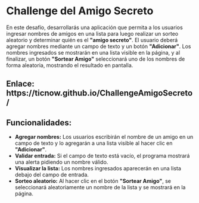<h1>Challenge del Amigo Secreto</h1>
<p>En este desafío, desarrollarás una aplicación que permita a los usuarios ingresar nombres de amigos en una lista para luego realizar un sorteo aleatorio y determinar quién es el <b>"amigo secreto"</b>.
El usuario deberá agregar nombres mediante un campo de texto y un botón <b>"Adicionar"</b>. Los nombres ingresados se mostrarán en una lista visible en la página, y al finalizar, un botón <b>"Sortear Amigo"</b> seleccionará uno de los nombres de forma aleatoria, mostrando el resultado en pantalla. </p>

<h2>Enlace: https://ticnow.github.io/ChallengeAmigoSecreto/</h2>

<h2>Funcionalidades:</h2>
<ul>
    <li><b>Agregar nombres:</b> Los usuarios escribirán el nombre de un amigo en un campo de texto y lo agregarán a una lista visible al hacer clic en <b>"Adicionar"</b>.</li>
    <li><b>Validar entrada:</b> Si el campo de texto está vacío, el programa mostrará una alerta pidiendo un nombre válido.</li>
    <li><b>Visualizar la lista:</b> Los nombres ingresados aparecerán en una lista debajo del campo de entrada.</li>
    <li><b>Sorteo aleatorio:</b> Al hacer clic en el botón <b>"Sortear Amigo"</b>, se seleccionará aleatoriamente un nombre de la lista y se mostrará en la página.</li>
</ul>




